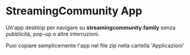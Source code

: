 # StreamingCommunity App

Un'app desktop per navigare su **streamingcommunity.family** senza pubblicità, pop-up o altre interruzioni.

Puoi copiare semplicemente l'app nel file zip nella cartella 'Applicazioni'
